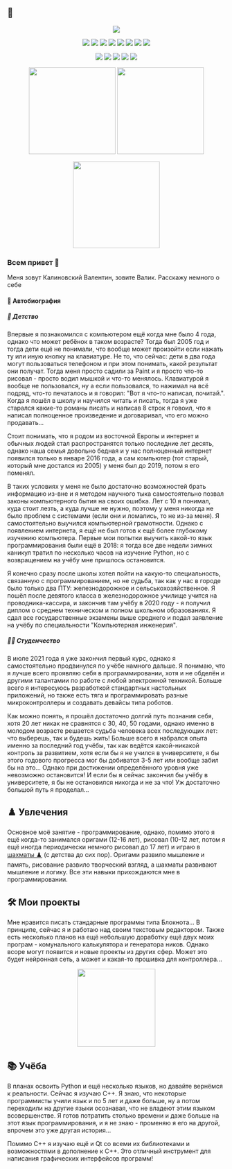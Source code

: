 ## 🧠

<p align='center'>
    <a href="https://www.codewars.com/users/Nakama3942">
        <img src="https://img.shields.io/badge/-CodeWars-B1361E?logo=codewars&logoColor=white&logoWidth=30&style=for-the-badge"/></a>
</p>
<p align='center'>
    <img src="https://img.shields.io/badge/-C-A8B9CC?logo=c&logoColor=black&logoWidth=30&style=for-the-badge"/>
    <img src="https://img.shields.io/badge/-C%2B%2B-00599C?logo=cplusplus&logoColor=white&logoWidth=30&style=for-the-badge"/>
    <img src="https://img.shields.io/badge/-HTML-E34F26?logo=html5&logoColor=white&logoWidth=30&style=for-the-badge"/>
    <img src="https://img.shields.io/badge/-Markdown-000000?logo=markdown&logoColor=white&logoWidth=30&style=for-the-badge"/>
    <img src="https://img.shields.io/badge/-Atom-66595C?logo=atom&logoColor=white&logoWidth=30&style=for-the-badge"/>
    <img src="https://img.shields.io/badge/-VS%20Code-007ACC?logo=visualstudiocode&logoColor=white&logoWidth=30&style=for-the-badge"/>
    <img src="https://img.shields.io/badge/-CLion-000000?logo=clion&logoColor=white&logoWidth=30&style=for-the-badge"/>
    <img src="https://img.shields.io/badge/-qt-41CD52?logo=qt&logoColor=black&logoWidth=30&style=for-the-badge"/>
<!--    <img src="https://img.shields.io/badge/-qt-41CD52?logo=qt&logoColor=black&logoWidth=30&style=for-the-badge"/> -->
</p>
<p align='center'>
    <img src="https://img.shields.io/badge/-Windows-0078D6?logo=windows&logoColor=white&logoWidth=30&style=for-the-badge"/>
    <img src="https://img.shields.io/badge/-Linux-FCC624?logo=linux&logoColor=black&logoWidth=30&style=for-the-badge"/>
    <img src="https://img.shields.io/badge/-KDE-1D99F3?logo=kde&logoColor=white&logoWidth=30&style=for-the-badge"/>
    <img src="https://img.shields.io/badge/-Bash-4EAA25?logo=gnubash&logoColor=black&logoWidth=30&style=for-the-badge"/>
    <img src="https://img.shields.io/badge/-LibreOffice-18A303?logo=libreoffice&logoColor=white&logoWidth=30&style=for-the-badge"/>
</p>
<p align='center'>
    <a href="https://github-readme-stats.vercel.app/api?username=nakama3942&show_icons=true&count_private=true&theme=merko">
        <img height=200 src="https://github-readme-stats.vercel.app/api?username=nakama3942&show_icons=true&count_private=true&theme=merko"/></a>
    <a href="https://github.com/nakama3942/github-readme-stats">
        <img height=200 src="https://github-readme-stats.vercel.app/api/top-langs/?username=nakama3942&layout=compact&theme=merko"/></a>
</p>
<p align='center'>
    <a href="https://wakatime.com/@nakama3942">
        <img height=200 src="https://github-readme-stats.vercel.app/api/wakatime?username=@nakama3942&theme=merko"/></a>
</p>

### Всем привет 👋

Меня зовут Калиновский Валентин, зовите Валик. Расскажу немного о себе

#### 👨 Автобиография

##### 👶 Детство

Впервые я познакомился с компьютером ещё когда мне было 4 года, однако что может ребёнок в таком возрасте? Тогда был 2005 год и тогда дети ещё не понимали, что вообще может произойти если нажать ту или иную кнопку на клавиатуре. Не то, что сейчас: дети в два года могут пользоваться телефоном и при этом понимать, какой результат они получат. Тогда меня просто садили за Paint и я просто что-то рисовал - просто водил мышкой и что-то менялось. Клавиатурой я вообще не пользовался, ну а если пользовался, то нажимал на всё подряд, что-то печаталось и я говорил: "Вот я что-то написал, почитай.". Когда я пошёл в школу и научился читать и писать, тогда я уже старался какие-то романы писать и написав 8 строк я говоил, что я написал полноценное произведение и договаривал, что его можно продавать...

Стоит понимать, что я родом из восточной Европы и интернет и обычных людей стал распространятся только последние лет десять, однако наша семья довольно бедная и у нас полноценный интернет появился только в январе 2016 года, а сам компьютер (тот старый, который мне достался из 2005) у меня был до 2019, потом я его поменял.

В таких условиях у меня не было достаточно возможностей брать информацию из-вне и я методом научного тыка самостоятельно позвал законы компьютерного бытия на своих ошибка. Лет с 10 я понимал, куда стоит лезть, а куда лучше не нужно, поэтому у меня никогда не было проблем с системами (если они и ломались, то не из-за меня). Я самостоятельно выучился компьютерной грамотности. Однако с появлением интернета, я ещё не был готов к ещё более глубокому изучению компьютера. Первые мои попытки выучить какой-то язык программирования были ещё в 2018: я тогда все две недели зимних каникул тратил по несколько часов на изучение Python, но с возвращением на учёбу мне пришлось остановится.

Я конечно сразу после школы хотел пойти на какую-то специальность, связанную с программированием, но не судьба, так как у нас в городе было только два ПТУ: железнодорожное и сельськохозяйственное. Я пошёл после девятого класса в железнодорожное училище учится на проводника-кассира, и закончив там учёбу в 2020 году - я получил диплом о среднем техническом и полном школьном образованиях. Я сдал все государственные экзамены выше среднего и подал заявление на учёбу по специальности "Компьютерная инженерия".

##### 👨‍🎓 Студенчество

В июле 2021 года я уже закончил первый курс, однако я самостоятельно продвинулся по учёбе намного дальше. Я понимаю, что я лучше всего проявляю себя в программировании, хотя и не обделён и другими талантамии по работе с любой электронной техникой. Больше всего я интересуюсь разработкой стандартных настольных приложений, но также есть тяга и программировать разные микроконтроллеры и создавать девайсы типа роботов.

Как можно понять, я прошёл достаточно долгий путь познания себя, хотя 20 лет никак не сравнятся с 30, 40, 50 годами, однако именно в молодом возрасте решается судьба человека всех последующих лет: что выберешь, так и будешь жить! Больше всего я набрался опыта именно за последний год учёбы, так как ведётся какой-никакой контроль за развитием, хотя если бы я не учился в университете, я бы этого годового прогресса мог бы добиватся 3-5 лет или вообще забил бы на это... Однако при достижении определённого уровня уже невозможно остановится! И если бы я сейчас закончил бы учёбу в университете, я бы не остановился никогда и не за что! Уж достаточно большой путь я проделал...

## ♟️ Увлечения

Основное моё занятие - программирование, однако, помимо этого я ещё когда-то занимался оригами (12-16 лет), рисовал (10-12 лет, потом я ещё иногда периодически немного рисовал до 17 лет) и играю в [шахматы ♟️](https://www.chess.com/member/nakama3942) (с детства до сих пор). Оригами развило мышление и память, рисование развило творческий взгляд, а шахматы развивают мышление и логику. Все эти навыки прихождаются мне в программировании.

## 🛠️ Мои проекты

Мне нравится писать стандарные программы типа Блокнота... В принципе, сейчас я и работаю над своим текстовым редактором. Также есть несколько планов на ещё небольшую доработку ещё двух моих програм - комунального калькулятора и генератора ников. Однако всоре могут появится и новые проекты из других сфер. Может это будет нейронная сеть, а может и какая-то прошивка для контроллера...

<p align='center'>
    <a href="https://github.com/Nakama3942/NotePad">
        <img height=180 src="https://github-readme-stats.vercel.app/api/pin/?username=nakama3942&repo=NotePad&show_owner=true&theme=merko"/></a>
</p>

## 📚 Учёба

В планах освоить Python и ещё несколько языков, но давайте вернёмся к реальности. Сейчас я изучаю С++. Я знаю, что некоторые программисты учили язык и по 5 лет и даже больше, ну а потом переходили на другие языки осознавая, что не владеют этим языком всовершенстве. Я готов потратить столько времени и даже больше на этот язык программирования, и я не знаю - променяю я его на другой, впрочем это уже другая история...

Помимо С++ я изучаю ещё и Qt со всеми их библиотеками и возможностями в дополнение к С++. Это отличный инструмент для написания графических интерфейсов программ!
